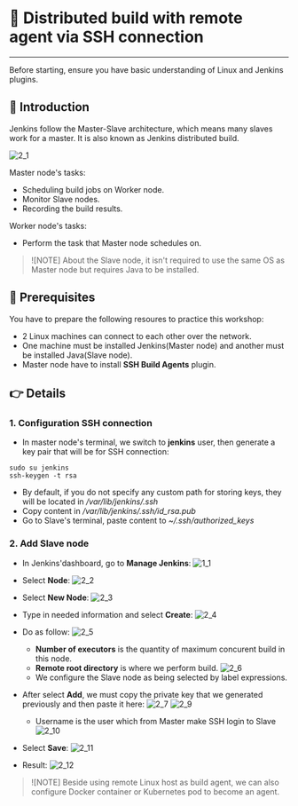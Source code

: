 # 🚀 Distributed build with remote agent via SSH connection

---

Before starting, ensure you have basic understanding of Linux and Jenkins plugins.

## 🎤 Introduction

Jenkins follow the Master-Slave architecture, which means many slaves work for a master. It is also known as Jenkins distributed build.

![2_1](/2_Distributed_Build/2_1.png)

Master node's tasks:

- Scheduling build jobs on Worker node.
- Monitor Slave nodes.
- Recording the build results.

Worker node's tasks:

- Perform the task that Master node schedules on.

> ![NOTE]
> About the Slave node, it isn't required to use the same OS as Master node but requires Java to be installed.

## 📝 Prerequisites

You have to prepare the following resoures to practice this workshop:

- 2 Linux machines can connect to each other over the network.
- One machine must be installed Jenkins(Master node) and another must be installed Java(Slave node).
- Master node have to install __SSH Build Agents__ plugin.

## 👉 Details

### 1. Configuration SSH connection
- In master node's terminal, we switch to __jenkins__ user, then generate a key pair that will be for SSH connection:

```
sudo su jenkins
ssh-keygen -t rsa
```
- By default, if you do not specify any custom path for storing keys, they will be located in */var/lib/jenkins/.ssh*
- Copy content in */var/lib/jenkins/.ssh/id_rsa.pub*
- Go to Slave's terminal, paste content to *~/.ssh/authorized_keys*  

### 2. Add Slave node

- In Jenkins'dashboard, go to __Manage Jenkins__:
![1_1](/1_Backup/1_1.png)

- Select __Node__:
![2_2](./2_2.png)

- Select __New Node__:
![2_3](./2_3.png)

- Type in needed information and select __Create__:
![2_4](./2_4.png)

- Do as follow:
![2_5](./2_5.png)
  - __Number of executors__ is the quantity of maximum concurent build in this node.
  - __Remote root directory__ is where we perform build.
![2_6](./2_6.png)
  - We configure the Slave node as being selected by label expressions.
  
- After select __Add__, we must copy the private key that we generated previously and then paste it here:
![2_7](./2_7.png)
![2_9](./2_9.png)
  - Username is the user which from Master make SSH login to Slave
![2_10](./2_10.png)
- Select __Save__:
![2_11](./2_11.png)
- Result:
![2_12](./2_12.png)

> ![NOTE]
> Beside using remote Linux host as build agent, we can also configure Docker container or Kubernetes pod to become an agent.